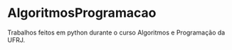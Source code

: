 # AlgoritmosProgramacao
Trabalhos feitos em python durante o curso Algoritmos e Programação da UFRJ.
